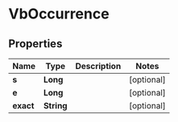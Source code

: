 
# VbOccurrence

## Properties
Name | Type | Description | Notes
------------ | ------------- | ------------- | -------------
**s** | **Long** |  |  [optional]
**e** | **Long** |  |  [optional]
**exact** | **String** |  |  [optional]



